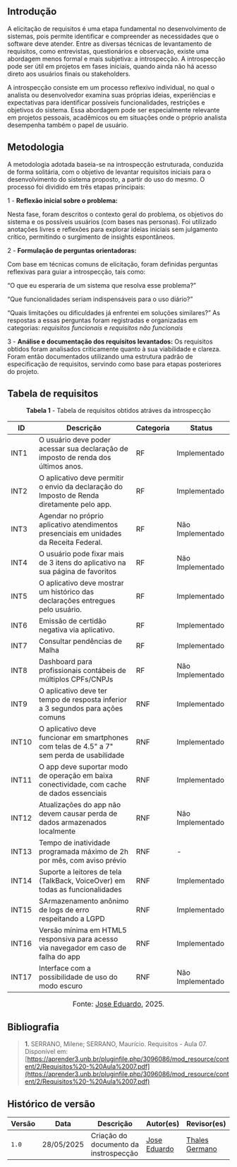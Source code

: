 ## Introdução 

A elicitação de requisitos é uma etapa fundamental no desenvolvimento de sistemas, pois permite identificar e compreender as necessidades que o software deve atender. Entre as diversas técnicas de levantamento de requisitos, como entrevistas, questionários e observação, existe uma abordagem menos formal e mais subjetiva: a introspecção. A introspecção pode ser útil em projetos em fases iniciais, quando ainda não há acesso direto aos usuários finais ou stakeholders.

A introspecção consiste em um processo reflexivo individual, no qual o analista ou desenvolvedor examina suas próprias ideias, experiências e expectativas para identificar possíveis funcionalidades, restrições e objetivos do sistema. Essa abordagem pode ser especialmente relevante em projetos pessoais, acadêmicos ou em situações onde o próprio analista desempenha também o papel de usuário.


## Metodologia 

A metodologia adotada baseia-se na introspecção estruturada, conduzida de forma solitária, com o objetivo de levantar requisitos iniciais para o desenvolvimento do sistema proposto, a partir do uso do mesmo. O processo foi dividido em três etapas principais:

1 -  **Reflexão inicial sobre o problema:**

Nesta fase, foram descritos o contexto geral do problema, os objetivos do sistema e os possíveis usuários (com bases nas personas). Foi utilizado anotações livres e reflexões para explorar ideias iniciais sem julgamento crítico, permitindo o surgimento de insights espontâneos.

2 - **Formulação de perguntas orientadoras:**

Com base em técnicas comuns de elicitação, foram definidas perguntas reflexivas para guiar a introspecção, tais como:

“O que eu esperaria de um sistema que resolva esse problema?”

“Que funcionalidades seriam indispensáveis para o uso diário?”

“Quais limitações ou dificuldades já enfrentei em soluções similares?”
As respostas a essas perguntas foram registradas e organizadas em categorias: *requisitos funcionais* e *requisitos não funcionais*

3 - **Análise e documentação dos requisitos levantados:**
Os requisitos obtidos foram analisados criticamente quanto à sua viabilidade e clareza. Foram então documentados utilizando uma estrutura padrão de especificação de requisitos, servindo como base para etapas posteriores do projeto.

## Tabela de requisitos 

<p style="text-align: center"><b>Tabela 1</b> - Tabela de requisitos obtidos atráves da introspecção </p>

| ID    | Descrição                                                            | Categoria |Status |
| ----- | -----------------------------------------------------------------------| --------- |--------- |
| INT1  | O usuário deve poder acessar sua declaração de imposto de renda dos últimos anos.| RF        |Implementado|
| INT2  | O aplicativo deve permitir o envio da declaração do Imposto de Renda diretamente pelo app.| RF        |Implementado|
| INT3  | Agendar no próprio aplicativo atendimentos presenciais em unidades da Receita Federal.| RF        |Não Implementado|
| INT4  | O usuário pode fixar mais de 3 itens do aplicativo na sua página de favoritos| RF        |Não Implementado|
| INT5  | O aplicativo deve mostrar um histórico das declarações entregues pelo usuário.| RF        |Implementado|
| INT6  | Emissão de certidão negativa via aplicativo.  | RF        |Implementado|
| INT7  | Consultar pendências de Malha| RF        |Implementado|
| INT8  | Dashboard para profissionais contábeis de múltiplos CPFs/CNPJs | RF        |Não Implementado|
| INT9  | O aplicativo deve ter tempo de resposta inferior a 3 segundos para ações comuns| RNF        |Implementado|
| INT10  | O aplicativo deve funcionar em smartphones com telas de 4.5" a 7" sem perda de usabilidade| RNF        |Implementado|
| INT11 | O app deve suportar modo de operação em baixa conectividade, com cache de dados essenciais| RNF        |Implementado|
| INT12 | Atualizações do app não devem causar perda de dados armazenados localmente | RNF        |Não Implementado|
| INT13 | Tempo de inatividade programada máximo de 2h por mês, com aviso prévio | RNF        | - |
| INT14 | Suporte a leitores de tela (TalkBack, VoiceOver) em todas as funcionalidades | RNF        | Implementado |
| INT15 | SArmazenamento anônimo de logs de erro respeitando a LGPD | RNF        | Implementado |
| INT16 | Versão mínima em HTML5 responsiva para acesso via navegador em caso de falha do app | RNF        | Implementado |
| INT17 | Interface com a possibilidade de uso do modo escuro      | RNF        | Não Implementado |

<font size="3"><p style="text-align: center">Fonte: [Jose Eduardo](https://github.com/jevprado), 2025.</p></font>


## Bibliografia
> <a>1.</a> SERRANO, Milene; SERRANO, Maurício. Requisitos - Aula 07. Disponível em: [https://aprender3.unb.br/pluginfile.php/3096086/mod_resource/content/2/Requisitos%20-%20Aula%2007.pdf](https://aprender3.unb.br/pluginfile.php/3096086/mod_resource/content/2/Requisitos%20-%20Aula%2007.pdf)
>


## Histórico de versão
Versão |   Data  | Descrição | Autor(es) | Revisor(es)
------ | ---- | ------ | ---------- | ----------
`1.0` | 28/05/2025 | Criação do documento da instrospecção | [Jose Eduardo](https://github.com/jevprado) | [Thales Germano](https://github.com/thalesgvl) |